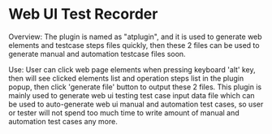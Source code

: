 # Web UI Test Recorder #

Overview:
        The plugin is named as "atplugin", and it is used to generate web elements and testcase steps files quickly, then these 2 files can be used to generate manual and automation testcase files soon.
      
Use:
        User can click web page elements when pressing keyboard 'alt' key, then will see clicked elements list and operation steps list in the plugin popup, then click 'generate file' button to output these 2 files.
        This plugin is mainly used to generate web ui testing test case input data file which can be used to auto-generate web ui manual and automation test cases, so user or tester will not spend too much time to write amount of manual and automation test cases any more.
      


